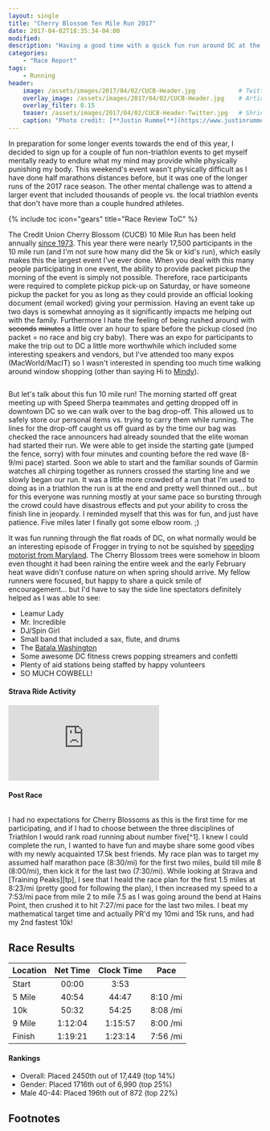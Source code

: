 ```yaml
---
layout: single
title: "Cherry Blossom Ten Mile Run 2017"
date: 2017-04-02T18:35:34-04:00
modified:
description: "Having a good time with a quick fun run around DC at the Credit Union Cherry Blossom 10 Mile Run"
categories:
    - "Race Report"
tags:
    - Running
header:
    image: /assets/images/2017/04/02/CUCB-Header.jpg            # Twitter (use 'overlay_image')
    overlay_image: /assets/images/2017/04/02/CUCB-Header.jpg    # Article header at 2048x768
    overlay_filter: 0.15
    teaser: /assets/images/2017/04/02/CUCB-Header-Twitter.jpg   # Shrink image to 575x216
    caption: "Photo credit: [**Justin Rummel**](https://www.justinrummel.com)"
---
```

In preparation for some longer events towards the end of this year, I decided to sign up for a couple of fun non-triathlon events to get myself mentally ready to endure what my mind may provide while physically punishing my body.  This weekend's event wasn't physically difficult as I have done half marathons distances before, but it was one of the longer runs of the 2017 race season.  The other mental challenge was to attend a larger event that included thousands of people vs. the local triathlon events that don't have more than a couple hundred athletes.

<!-- Table of Contents -->
{% include toc icon="gears" title="Race Review ToC" %}

The Credit Union Cherry Blossom (CUCB) 10 Mile Run has been held annually [since 1973][wikipedia].  This year there were nearly 17,500 participants in the 10 mile run (and I'm not sure how many did the 5k or kid's run), which easily makes this the largest event I've ever done.  When you deal with this many people participating in one event, the ability to provide packet pickup the morning of the event is simply not possible.  Therefore, race participants were required to complete pickup pick-up on Saturday, or have someone pickup the packet for you as long as they could provide an official looking document (email worked) giving your permission.  Having an event take up two days is somewhat annoying as it significantly impacts me helping out with the family.  Furthermore I hate the feeling of being rushed around with ~~seconds~~ ~~minutes~~ a little over an hour to spare before the pickup closed (no packet = no race and big cry baby).  There was an expo for participants to make the trip out to DC a little more worthwhile which included some interesting speakers and vendors, but I've attended too many expos (MacWorld/MacIT) so I wasn't interested in spending too much time walking around window shopping (other than saying Hi to [Mindy][mindy]).

<p class="align-right"><a href="{{ site.url }}/assets/images/2017/04/02/635638_251016368_XLarge.jpg"><img src="{{ site.url }}/assets/images/2017/04/02/635638_251016368_Medium.jpg" alt="" /></a></p>But let's talk about this fun 10 mile run!  The morning started off great meeting up with Speed Sherpa teammates and getting dropped off in downtown DC so we can walk over to the bag drop-off.  This allowed us to safely store our personal items vs. trying to carry them while running.  The lines for the drop-off caught us off guard as by the time our bag was checked the race announcers had already sounded that the elite woman had started their run.  We were able to get inside the starting gate (jumped the fence, sorry) with four minutes and counting before the red wave (8-9/mi pace) started.  Soon we able to start and the familiar sounds of Garmin watches all chirping together as runners crossed the starting line and we slowly began our run.  It was a little more crowded of a run that I'm used to doing as in a triathlon the run is at the end and pretty well thinned out... but for this everyone was running mostly at your same pace so bursting through the crowd could have disastrous effects and put your ability to cross the finish line in jeopardy.  I reminded myself that this was for fun, and just have patience.  Five miles later I finally got some elbow room.  ;)

It was fun running through the flat roads of DC, on what normally would be an interesting episode of Frogger in trying to not be squished by [speeding motorist from Maryland][MD_Driver_in_DC].  The Cherry Blossom trees were somehow in bloom even thought it had been raining the entire week and the early February heat wave didn't confuse nature on when spring should arrive.  My fellow runners were focused, but happy to share a quick smile of encouragement... but I'd have to say the side line spectators definitely helped as I was able to see:

- Leamur Lady
- Mr. Incredible
- DJ/Spin Girl
- Small band that included a sax, flute, and drums
- The [Batala Washington][batalawashington]
- Some awesome DC fitness crews popping streamers and confetti
- Plenty of aid stations being staffed by happy volunteers
- SO MUCH COWBELL!

<!-- Strava Frame -->
#### Strava Ride Activity
<div class="embed-container embed-container-16x9">
    <iframe src='https://www.strava.com/activities/924877103/embed/17e85200c7791a1da4a72e1a3f18c00f32dcea1a' frameborder='0' allowtransparency webkitAllowFullScreen mozallowfullscreen allowFullScreen></iframe>
</div>


#### Post Race

<p class="align-right"><a href="{{ site.url }}/assets/images/2017/04/02/635638_251078834_XLarge.jpg"><img src="{{ site.url }}/assets/images/2017/04/02/635638_251078834_Medium.jpg" alt="" /></a></p>I had no expectations for Cherry Blossoms as this is the first time for me participating, and if I had to choose between the three disciplines of Triathlon I would rank road running about number five[^1].  I knew I could complete the run, I wanted to have fun and maybe share some good vibes with my newly acquainted 17.5k best friends.  My race plan was to target my assumed half marathon pace (8:30/mi) for the first two miles, build till mile 8 (8:00/mi), then kick it for the last two (7:30/mi).  While looking at Strava and [Training Peaks][tp], I see that I heald the race plan for the first 1.5 miles at 8:23/mi (pretty good for following the plan), I then increased my speed to a 7:53/mi pace from mile 2 to mile 7.5 as I was going around the bend at Hains Point, then crushed it to hit 7:27/mi pace for the last two miles.  I beat my mathematical target time and actually PR'd my 10mi and 15k runs, and had my 2nd fastest 10k!


Race Results
---

| Location | Net Time | Clock Time | Pace |
|:-------|:-------:|:-------:|:--------:|
| Start  | 00:00   | 3:53    |          |
| 5 Mile | 40:54   | 44:47   | 8:10 /mi |
| 10k    | 50:32   | 54:25   | 8:08 /mi |
| 9 Mile | 1:12:04 | 1:15:57 | 8:00 /mi |
| Finish | 1:19:21 | 1:23:14 | 7:56 /mi |

#### Rankings

- Overall: Placed 2450th out of 17,449 (top 14%)
- Gender: Placed 1716th out of 6,990 (top 25%)
- Male 40-44: Placed 196th out of 872 (top 22%)


Footnotes
---

[^1]: Sport ranking is: Ride my Tri bike, ride my Mountain bike, trail running, ride my road bike, then road running.  Open water swimming is last.  VERY VERY LAST.

[wikipedia]: https://en.wikipedia.org/wiki/Cherry_Blossom_Ten_Mile_Run
[mindy]: http://delmosports.com/about
[tp]: http://tpks.ws/0WEjo
[MD_Driver_in_DC]: https://twitter.com/MD_Driver_in_DC
[batalawashington]: https://www.facebook.com/batalawashington/
